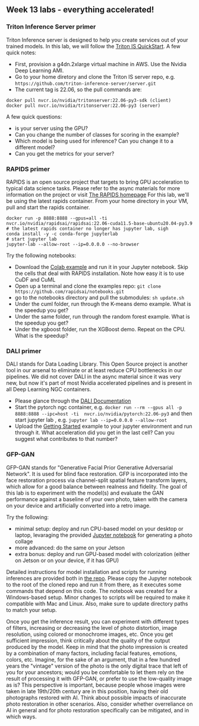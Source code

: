 ## Week 13 labs - everything accelerated!

### Triton Inference Server primer
Triton Inference server is designed to help you create services out of your trained models.  In this lab, we will follow the [Triton IS QuickStart](https://github.com/triton-inference-server/server/blob/main/docs/quickstart.md). A few quick notes:
* First, provision a g4dn.2xlarge virtual machine in AWS. Use the Nvidia Deep Learning AMI.
* Go to your home diretory and clone the Triton IS server repo, e.g. ```https://github.com/triton-inference-server/server.git```
* The current tag is 22.06, so the pull commands are:
```
docker pull nvcr.io/nvidia/tritonserver:22.06-py3-sdk (client)
docker pull nvcr.io/nvidia/tritonserver:22.06-py3 (server)
```
A few quick questions:
* is your server using the GPU?
* Can you change the number of classes for scoring in the example?
* Which model is being used for inference? Can you change it to a different model?
* Can you get the metrics for your server?

### RAPIDS primer
RAPIDS is an open source project that targets to bring GPU acceleration to typical data science tasks.  Please refer to the async materials for more information on the project or visit [The RAPIDS homepage](https://rapids.ai/)
For this lab, we'll be using the latest rapids container. From your home directory in your VM, pull and start the rapids container.
```
docker run -p 8888:8888 --gpus=all -ti nvcr.io/nvidia/rapidsai/rapidsai:22.06-cuda11.5-base-ubuntu20.04-py3.9
# the latest rapids container no longer has jupyter lab, sigh
conda install -y -c conda-forge jupyterlab
# start jupyter lab
jupyter-lab --allow-root --ip=0.0.0.0 --no-browser
```
Try the following notebooks:
* Download the [Colab example](https://colab.research.google.com/drive/1rY7Ln6rEE1pOlfSHCYOVaqt8OvDO35J0#forceEdit=true&offline=true&sandboxMode=true) and run it in your Jupyter notebook.  Skip the cells that deal with RAPIDS installation. Note how easy it is to use CuDF and CuML
* Open up a terminal and clone the examples repo: `git clone https://github.com/rapidsai/notebooks.git`
* go to the notebooks directory and pull the submodules: `sh update.sh`
* Under the cuml folder, run through the K-means demo example. What is the speedup you get?
* Under the same folder, run through the random forest example.  What is the speedup you get?
* Under the xgboost folder, run the XGBoost demo. Repeat on the CPU. What is the speedup?

### DALI primer
DALI stands for Data Loading Library.  This Open Source project is another tool in our arsenal to eliminate or at least reduce CPU bottlenecks in our pipelines.  We did not cover DALI in the async material since it was very new, but now it's part of most Nvidia accelerated pipelines and is present in all Deep Learning NGC containers.

* Please glance through the [DALI Documentation](https://docs.nvidia.com/deeplearning/dali/user-guide/docs/index.html)
* Start the pytorch ngc container, e.g. ```docker run --rm --gpus all -p 8888:8888 --ipc=host -ti  nvcr.io/nvidia/pytorch:22.06-py3``` and then start jupyter lab , e.g. ```jupyter lab --ip=0.0.0.0 --allow-root```
* Upload the [Getting Started](getting_started_dali.ipynb) example to your jupyter environment and run through it. What acceleration did you get in the last cell? Can you suggest what contributes to that number?

### GFP-GAN 
GFP-GAN stands for "Generative Facial Prior Generative Adversarial Network". It is used for blind face restoration. GFP is incorporated into the face restoration process via channel-split spatial feature transform layers, which allow for a good balance between realness and fidelity. The goal of this lab is to experiment with the model(s) and evaluate the GAN performance against a baseline of your own photo, taken with the camera on your device and artificially converted into a retro image. 

Try the following:
* minimal setup: deploy and run CPU-based model on your desktop or laptop, levaraging the provided [Jupyter notebook](https://github.com/alsavelv/v3/blob/main/week13/labs/GFPGAN_demo_w251.ipynb) for generating a photo collage
* more advanced: do the same on your Jetson 
* extra bonus: deploy and run GPU-based model with colorization (either on Jetson or on your device, if it has GPU)

Detailed instructions for model installation and scripts for running inferences are provided both in [the repo](https://github.com/TencentARC/GFPGAN). Please copy the Jupyter notebook to the root of the cloned repo and run it from there, as it executes some commands that depend on this code. The notebook was created for a Windows-based setup. Minor changes to scripts will be required to make it compatible with Mac and Linux. Also, make sure to update directory paths to match your setup.

Once you get the inference result, you can experiment with different types of filters, increasing or decreasing the level of photo distortion, image resolution, using colored or monochrome images, etc. Once you get sufficient impression, think critically about the quality of the output produced by the model. Keep in mind that the photo impression is created by a combination of many factors, including facial features, emotions, colors, etc. Imagine, for the sake of an argument, that in a few hundred years the "vintage" version of the photo is the only digital trace that left of you for your ancestors; would you be comfortable to let them rely on the result of processing it with GFP-GAN, or prefer to use the low-quality image as is? This perspective is important, because people whose images were taken in late 19th/20th century are in this position, having their old photographs restored with AI. Think about possible impacts of inaccurate photo restoration in other scenarios. Also, consider whether overreliance on AI in general and for photo restoration specifically can be mitigated, and in which ways.
